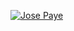 [![Jose Paye](https://res.cloudinary.com/dbgmvvxa2/image/upload/v1737604542/portada_fo41e9.png)](https://josepaye.vercel.app)
